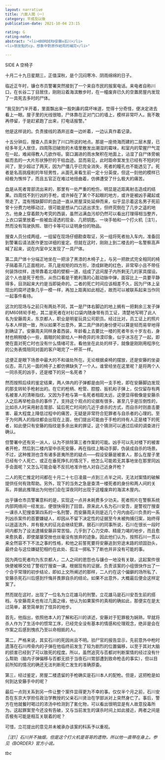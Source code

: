 ```yaml
---
layout: narrative
title: 六面人間（一）
category: 平成及以後
publication-date: 2021-10-04 23:15

rating: G
rating-note:
abstract: "<li>《BORDER》安藤x石川</li>
<li>朋友點的cp，想象中對原作結局的補完</li>"

---
```


SIDE A 空椅子
 
 
 
十月二十九日星期三，正值深秋，是个沉闷寒冷、阴雨绵绵的日子。
 
临近正午时，镰仓市员警署突然接到了一个来自市民的报案电话。来电者自称川口，在长谷二丁目居住，刚刚沿着海滨散步时，在一幢废弃已久的空置房屋内发现了一具死去多时的尸体。
 
“我见到门半开着，里面飘出来一股刺鼻的腐坏味道，觉得十分奇怪，便决定进去看上一眼。屋子里的光线很暗，尸体靠在正对门口的墙上，模样非常吓人。我不敢再停留，于是赶紧跑了出来，打电话报警。”
 
他是这样说的。负责接线的酒井巡查一边听着，一边认真作着记录。
 
十五分钟后，搜查人员来到了川口所说的地点。那是一座倚海而建的二层木屋，已经多年无人居住，四周陈旧破败的木墙里散发出潮湿的霉味，和室内的荤腥尸气混在一起，难闻得教人几欲作呕。窗口漏进的雨水聚积在地面上，沾湿了自尸体旁蜿蜒而去的一大片形状狰狞的干枯血迹。显而易见，此时距命案发生已经有不短的时间了，至少超过了两天，因为尸僵几乎已完全消失，死者的瞳孔也不能透见了。死者是名高挑瘦削的年轻男性，从面孔来看生前一定十分英俊，但这一刻他的模样已经极为憔悴了，而且五官正在难过地扭曲着，仿佛遭受了什么极大的痛苦。
 
血是从死者胃部流出来的，那里有一处严重的枪伤，明显是近距离射击造成的结果。四周找不到行凶的手枪，或许掉在了某个不起眼的地方，或许是被凶手藏起或带走了。混有残缺脚印的血迹一直从房屋深处延伸而来，似乎显示着这名男子死前曾十分费力地移动过，很可能是想从门口逃出求生，但终究倒在了几步之遥的地方。他身上穿着颇为考究的西装，虽然沾满血污却仍然可以看出打理得相当整齐，上衣口袋里放着一些被血浸透的现金、几把钥匙、一块手帕和一个打火机［注1］，然而没有驾驶执照、银行卡等可以证明身份的物品。
 
搜查人员分成两组，一组留在现场仔细勘查取证，另一组将死者抬入车内，准备回到警署后请法医作更加详细的鉴定。但就在这时，刚刚上到二楼去的一名警察高声喊了起来，说在内室中又发现了一具尸体。
 
第二具尸体十分端正地坐在一把涂了黑漆的木椅子上，与另一把款式完全相同的椅子隔着茶几正面相对。茶几是规矩的四方形，漆成鲜艳的红色，非常窄小且不带任何装饰纹样，连带靠着北墙的壁橱一道，组成了这间屋子内所剩无几的家具摆设。这个人也是死于枪伤，从伤口看是干脆利落的心脏动脉中弹，面容比上一具要平静得多，目测起来大约是当即毙命的。二者的死亡时间应该相差不久，因为尸体上呈现出的腐坏迹象几乎一模一样，再加上距离如此相近，故而可以被联系起来当作同一起事件看待。
 
这次的现场与之前只有两处不同，其一是尸体右脚边的地上搁有一把剩余三发子弹的M60转轮手枪，其二是死者在衬衫口袋内随身带有员工证，清楚地写明了此人名为安藤周夫，东京都人，职业是明星玩具公司职员。经过比对，员工证上的照片与本人样貌一致，所以如果不出意外，第二具尸体的身份便可以算是轻而易举地得到确证了。安藤周夫同样身着西装，年龄看上去要比一楼的死者年长十岁左右，身材也稍稍矮小一些，眉眼的轮廓给人一种奇异的冷漠印象，似乎冰冻在了一起，即使在面对死亡时也没有什么情绪可言。看他坐在此处的样子，就像是刚刚用程序化的公务表情陪同对面的客户喝完了一杯茶一样。
 
这便正是眼下场景中最大的不和谐处所在。无论根据桌椅的摆放，还是安藤的坐姿仪态，茶几另一面的椅子上都仿佛缺失了一个人。谁曾经坐在这里呢？是将两个人一同杀死的凶手，还是楼下的另一名死者？
 
然而按照后续的鉴定结果，两人体内的子弹都是由同一支手枪，即在安藤脚边发现的那支转轮手枪射出的。在它的枪柄、枪管、腔膛、扳机和子弹上，仅仅留存有两名被害人的清晰指纹。又因为手枪与第一名死者相距太远，这便显得极像是安藤杀人之后再举枪自杀的事件了。支持这个观点的论据有很多，甚至几乎是压倒性的，比如杀人时采用射击胃部、延后死亡时间的几近于虐杀的方式，而自杀时则直击要害、最大程度上降低过程中的痛苦，无疑是非常符合犯罪者与自杀者的心理的。至于为何两人的指纹都会出现在上面，他们提出可能由于手枪的持有人正是楼下的死者，如此便只有安藤的指纹是多余出来的罪证，这个猜测可以通过后续的调查进行确认。
 
但警署中还有另一派人，认为不排除第三者作案的可能。凶手可以先对楼下的被害者开枪，然后到二楼内室中杀死安藤，再在指纹上略动手脚，伪装成自杀的场景。不过，这种推测也含有诸多匪夷所思的疑点——假设安藤是被害人，那么在屋子里已经有个人死亡、或正在垂死挣扎的情况下，他怎么可能若无其事地坐在那里同凶手会面呢？又怎么可能会毫不反抗地准许他人对自己近身开枪？
 
二人的死亡推定时间都在十月二十七日凌晨一点到三点半之间，无法对案情的破解提供任何有效帮助。另外，现下的当务之急是查清一楼死者的身份和两人间的关系，并据此推理出为何他们会在深夜同时出现于这幢废弃的海滨木屋内。
 
出乎镰仓市员警署意料的是，实现这一点并未耗费多少功夫。死者照片在警察系统内部网络间一经发出，便很快得到了回音。原来此人名为石川安吾，是警视厅搜查一课杀人犯搜查第四系的一名刑警，而安藤周夫则是近几个月内由石川负责的一系列凶杀案件的首要嫌疑人，却因从不留下决定性的证据至今未被拘捕归案，始终得以逍遥法外，并有极大的征兆会继续犯罪。据石川的同事所说，石川在很长一段时间内都为了设法逮捕安藤非常苦恼，几乎到了心力交瘁、精疲力竭的地步，而且愈来愈执着，即使屡屡受挫也丝毫没有放弃的迹象。因此他们认为，按照石川一贯以来全然容不下不法之事的性格，和他之前誓死要将安藤追到穷途末路的顽固劲头，最终会与这位嫌疑犯相约在此处、孤注一掷私下了断也并非没有可能的事。
 
因为两位死者均为东京都人，二人之间的恩怨也与镰仓一地没有关联，这起案件很快便被移交给了警视厅搜查一课。根据现有的证据，负责该案的小组很快作出了一个合乎常理的初步结论，即如上文所阐述的那样，二人约在这个偏僻的场所私了、安藤杀死石川后感到忏悔并畏罪自杀的结论。如果不出意外，大概最后便会这样定案了。
 
然而就在这时，出现了一位名为立花雄马的刑警。立花雄马是石川安吾生前的搭档，与安藤周夫也有过几面之缘，他认为如果案件的真相的确如此，那便实在是太过简单，甚至简单到了怪异的地步。
 
首先，他指出，依照他本人的了解和石川的讲述，安藤对于犯罪极为娴熟，早就将杀人作为了生活中的惯常工序，已经完全没有基本的情感和伦理观念，绝非是会在作案之后感到愧疚乃至以命相抵的人。
 
第二，严格来说，其实石川的死因尚且不明。验尸官的报告显示，先前意外中枪时遗落在石川颅骨内的子弹在他临终前发生了较为剧烈的位置偏移，以至于其对大脑的损害已经到了可以致死的程度。所以，虽然追究与否都对判断案情的经过没有什么帮助（脑内子弹偏移与否都无损于当夜石川胃部遭到致命枪击的事实），但以目前所知的情况的确还无法判断死亡发生的准确原委。
 
第三，经过鉴定，房屋二楼遗留的手枪确实是石川本人的配枪。但是，这把枪是如何到达安藤手中的呢？
 
最后一点则关系到另一件让整个案件显得更为不幸的事。仅仅半个月之前，石川安吾在东京大学担任政治学教授的父亲石川贤治在学部派对上突然身亡了。事后，警方在他就餐时喝过的浓汤中检测到了氰化物，可以看出很明显是有人故意投毒所为。这起罪案至今还没有告破，又与当前发生的谋杀时间上如此接近，两者之间是否极有可能是相互关联着的呢？
 
可惜，立花提出的意见并未被承办该案的科系予以重视。
 
 
 
<i>［注1］石川并不抽烟，但是这个打火机是哥哥的遗物，所以他一直带在身上。参见《BORDER》官方小说。

tbc
